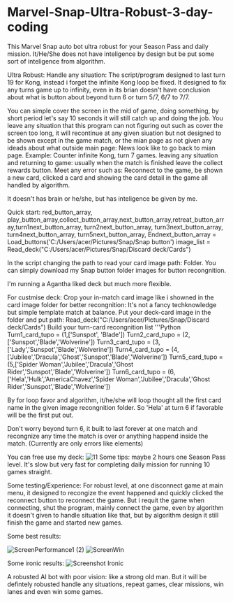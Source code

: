 # Marvel-Snap-Ultra-Robust-3-day-coding

This Marvel Snap auto bot ultra robust for your Season Pass and daily mission. 
It/He/She does not have inteligence by design but be put some sort of inteligence from algorithm.

Ultra Robust:
Handle any situation:
The script/program designed to last turn 19 for Kong, instead i forget the infinite Kong loop be fixed.
It designed to fix any turns game up to infinity, even in its brian doesn't have conclusion about what is button about beyond turn 6 or turn 5/7, 6/7 to 7/7.

You can simple cover the screen in the mid of game, doing something, by short period let's say 10 seconds it will still catch up and doing the job.
You leave any situation that this program can not figuring out such as cover the screen too long, it will recontinue at any given siuation but not designed to be shown except in the game match, or the mian page as not given any ideads about what outside main page: News look like to go back to mian page.
Example: 
Counter infinite Kong, turn 7 games.
leaving any situation and returning to game: usually when the match is finished leave the collect rewards button.
Meet any error such as: Reconnect to the game, be shown a new card, clicked a card and showing the card detail in the game all handled by algorithm.

It doesn't has brain or he/she, but has inteligence be given by me.

Quick start:
red_button_array, play_button_array,collect_button_array,next_button_array,retreat_button_array,turn1next_button_array, turn2next_button_array, turn3next_button_array, turn4next_button_array, turn5next_button_array, Endnext_button_array = Load_buttons('C:/Users/acer/Pictures/Snap/Snap button')
image_list = Read_deck("C:/Users/acer/Pictures/Snap/Discard deck/Cards")

In the script changing the path to read your card image path: Folder.
You can simply download my Snap button folder images for button recongnition.

I'm running a Agantha liked deck but much more flexible.

For custmise deck:
Crop your in-match card image like i showned in the card image folder for better recongnition: It's not a fancy techknowledge but simple template match at balance.
Put your deck-card image in the folder and put path: Read_deck("C:/Users/acer/Pictures/Snap/Discard deck/Cards")
Build your turn-card recongnition list
'''Python
Turn1_card_tupo = (1,['Sunspot', 'Blade'])
Turn2_card_tupo = (2,['Sunspot','Blade','Wolverine'])
Turn3_card_tupo = (3,['Lady','Sunspot','Blade','Wolverine'])
Turn4_card_tupo = (4,['Jubilee','Dracula','Ghost','Sunspot','Blade','Wolverine'])
Turn5_card_tupo = (5,['Spider Woman','Jubilee','Dracula','Ghost Rider','Sunspot','Blade','Wolverine'])
Turn6_card_tupo = (6,['Hela','Hulk','AmericaChavez','Spider Woman','Jubilee','Dracula','Ghost Rider','Sunspot','Blade','Wolverine'])

By for loop favor and algorithm, it/he/she will loop thought all the first card name in the given image recongnition folder. So 'Hela' at turn 6 if favorable will be the first put out.

Don't worry beyond turn 6, it built to last forever at one match and recongnize any time the match is over or anything happend inside the match. (Currently are only errors like elements)

You can free use my deck:
![11](https://user-images.githubusercontent.com/124453554/233508648-852f3538-26df-498b-93a2-53c2c76fe046.png)
Some tips:
maybe 2 hours one Season Pass level. It's slow but very fast for completing daily mission for running 10 games straight.



Some testing/Experience:
For robust level, at one disconnect game at main menu, it designed to recongize the event happened and quickly clicked the reconnect button to reconnect the game. But i requit the game when connecting, shut the program, mainly connect the game, even by algorithm it doesn't given to handle situation like that, but by algorithm design it still finish the game and started new games.

Some best results:

![ScreenPerformance1 (2)](https://user-images.githubusercontent.com/124453554/233507994-f2f9d38d-8c6b-4f9c-bbb1-11a84877da32.png)
![ScreenWin](https://user-images.githubusercontent.com/124453554/233508163-e9b55083-24f3-4da2-8afc-8e1796adb811.png)


Some ironic results:
![Screenshot Ironic](https://user-images.githubusercontent.com/124453554/233508100-33f9520b-d0e6-40bd-aa64-a9af5f3ddb0b.png)

A robusted AI bot with poor vision: like a strong old man.
But it will be defintely robusted handle any situations, repeat games, clear missions, win lanes and even win some games.



